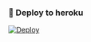 ### 🚀 Deploy to heroku
[![Deploy](https://www.herokucdn.com/deploy/button.svg)](https://heroku.com/deploy?template=https://github.com/Rahid2003/HozuMusic)